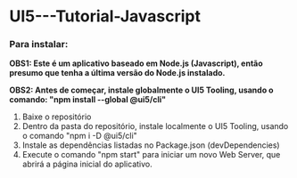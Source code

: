 # UI5---Tutorial-Javascript

<h3>Para instalar:</h3>
<b>OBS1: Este é um aplicativo baseado em Node.js (Javascript), então presumo que tenha a última versão do Node.js instalado.</b>

<b>OBS2: Antes de começar, instale globalmente o UI5 Tooling, usando o comando: "npm install --global @ui5/cli"</b>

<ol>
<li>Baixe o repositório</li>
<li>Dentro da pasta do repositório, instale localmente o UI5 Tooling, usando o comando "npm i -D @ui5/cli"</li>
<li>Instale as dependências listadas no Package.json (devDependencies)
<li>Execute o comando "npm start" para iniciar um novo Web Server, que abrirá a página inicial do aplicativo.</li>
</ol>
